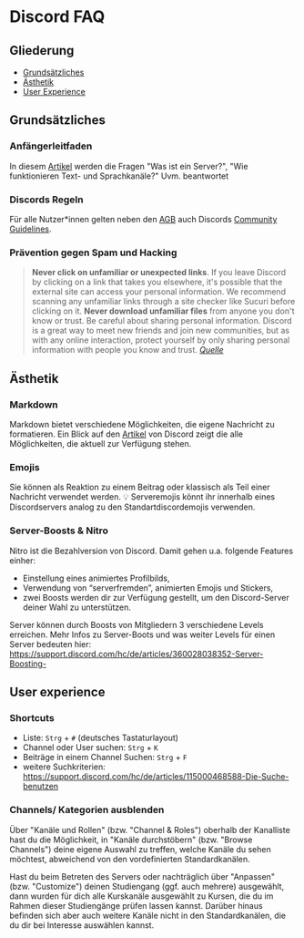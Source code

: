 # Discord FAQ

## Gliederung
- [Grundsätzliches](#grundsätzliches)
- [Ästhetik](#ästhetik)
- [User Experience](#user-experience)

## Grundsätzliches
### Anfängerleitfaden
In diesem [Artikel](https://support.discord.com/hc/de/articles/360045138571-Discord-Anfängerleitfaden) werden die Fragen "Was ist ein Server?", "Wie funktionieren Text- und Sprachkanäle?" Uvm. beantwortet

### Discords Regeln
Für alle Nutzer*innen gelten neben den [AGB](https://discord.com/terms) auch Discords [Community Guidelines](https://discord.com/guidelines).

### Prävention gegen Spam und Hacking
> **Never click on unfamiliar or unexpected links**. If you leave Discord by clicking on a link that takes you elsewhere, it's possible that the external site can access your personal information. We recommend scanning any unfamiliar links through a site checker like Sucuri before clicking on it.
> **Never download unfamiliar files** from anyone you don't know or trust.
> Be careful about sharing personal information. Discord is a great way to meet new friends and join new communities, but as with any online interaction, protect yourself by only sharing personal information with people you know and trust.
*[Quelle](https://discord.com/safety/360044104071-Tips-against-spam-and-hacking)*

## Ästhetik
### Markdown
Markdown bietet verschiedene Möglichkeiten, die eigene Nachricht zu formatieren. Ein Blick auf den [Artikel](https://support.discord.com/hc/en-us/articles/210298617-Markdown-Text-101-Chat-Formatting-Bold-Italic-Underline-) von Discord zeigt die alle Möglichkeiten, die aktuell zur Verfügung stehen.

### Emojis
Sie können als Reaktion zu einem Beitrag oder klassisch als Teil einer Nachricht verwendet werden.
💡 Serveremojis könnt ihr innerhalb eines Discordservers analog zu den Standartdiscordemojis verwenden.

### Server-Boosts & Nitro
Nitro ist die Bezahlversion von Discord. Damit gehen u.a. folgende Features einher: 
- Einstellung eines animiertes Profilbilds, 
- Verwendung von “serverfremden”, animierten Emojis und Stickers,
- zwei Boosts werden dir zur Verfügung gestellt, um den Discord-Server deiner Wahl zu unterstützen. 

Server können durch Boosts von Mitgliedern 3 verschiedene Levels erreichen. 
Mehr Infos zu Server-Boots und was weiter Levels für einen Server bedeuten hier: https://support.discord.com/hc/de/articles/360028038352-Server-Boosting-

## User experience
### Shortcuts
- Liste: `Strg` + `#` (deutsches Tastaturlayout)
- Channel oder User suchen: `Strg` + `K` 
- Beiträge in einem Channel Suchen: `Strg` + `F`
- weitere Suchkriterien: https://support.discord.com/hc/de/articles/115000468588-Die-Suche-benutzen

### Channels/ Kategorien ausblenden
Über "Kanäle und Rollen" (bzw. "Channel & Roles") oberhalb der Kanalliste hast du die Möglichkeit, in "Kanäle durchstöbern" (bzw. "Browse Channels") deine eigene Auswahl zu treffen, welche Kanäle du sehen möchtest, abweichend von den vordefinierten Standardkanälen.

Hast du beim Betreten des Servers oder nachträglich über "Anpassen" (bzw. "Customize") deinen Studiengang (ggf. auch mehrere) ausgewählt, dann wurden für dich alle Kurskanäle ausgewählt zu Kursen, die du im Rahmen dieser Studiengänge prüfen lassen kannst. Darüber hinaus befinden sich aber auch weitere Kanäle nicht in den Standardkanälen, die du dir bei Interesse auswählen kannst. 
